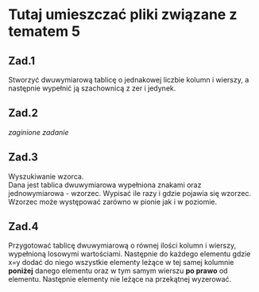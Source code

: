 # Tutaj umieszczać pliki związane z tematem 5
## Zad.1
Stworzyć dwuwymiarową tablicę o jednakowej liczbie kolumn i wierszy, a następnie wypełnić ją szachownicą z zer i jedynek.
## Zad.2
*zaginione zadanie*
## Zad.3
Wyszukiwanie wzorca.  
Dana jest tablica dwuwymiarowa wypełniona znakami oraz jednowymiarowa - wzorzec. Wypisać ile razy i gdzie pojawia się wzorzec. Wzorzec może występować zarówno w pionie jak i w poziomie.
## Zad.4
Przygotować tablicę dwuwymiarową o równej ilości kolumn i wierszy, wypełnioną losowymi wartościami. Następnie do każdego elementu gdzie x=y dodać do niego wszystkie elementy leżące w tej samej kolumnie **poniżej** danego elementu oraz w tym samym wierszu **po prawo** od elementu. Następnie elementy nie leżące na przekątnej wyzerować.